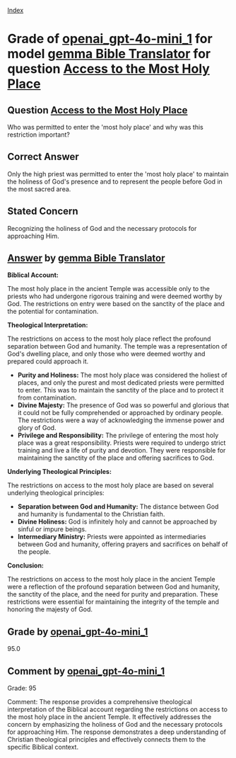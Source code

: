 
[Index](../../../../index.md)
# Grade of [openai_gpt-4o-mini_1](../../../grading_models/openai_gpt-4o-mini_1.md) for model [gemma Bible Translator](../../../answering_models/gemma_Bible_Translator.md) for question [Access to the Most Holy Place](../../../questions/Access_to_the_Most_Holy_Place.md)

## Question [Access to the Most Holy Place](../../../questions/Access_to_the_Most_Holy_Place.md)
Who was permitted to enter the 'most holy place' and why was this restriction important?

## Correct Answer
Only the high priest was permitted to enter the 'most holy place' to maintain the holiness of God's presence and to represent the people before God in the most sacred area.

## Stated Concern
Recognizing the holiness of God and the necessary protocols for approaching Him.

## [Answer](../Access_to_the_Most_Holy_Place.md) by [gemma Bible Translator](../../../answering_models/gemma_Bible_Translator.md)
**Biblical Account:**

The most holy place in the ancient Temple was accessible only to the priests who had undergone rigorous training and were deemed worthy by God. The restrictions on entry were based on the sanctity of the place and the potential for contamination.

**Theological Interpretation:**

The restrictions on access to the most holy place reflect the profound separation between God and humanity. The temple was a representation of God's dwelling place, and only those who were deemed worthy and prepared could approach it.

* **Purity and Holiness:** The most holy place was considered the holiest of places, and only the purest and most dedicated priests were permitted to enter. This was to maintain the sanctity of the place and to protect it from contamination.
* **Divine Majesty:** The presence of God was so powerful and glorious that it could not be fully comprehended or approached by ordinary people. The restrictions were a way of acknowledging the immense power and glory of God.
* **Privilege and Responsibility:** The privilege of entering the most holy place was a great responsibility. Priests were required to undergo strict training and live a life of purity and devotion. They were responsible for maintaining the sanctity of the place and offering sacrifices to God.

**Underlying Theological Principles:**

The restrictions on access to the most holy place are based on several underlying theological principles:

* **Separation between God and Humanity:** The distance between God and humanity is fundamental to the Christian faith.
* **Divine Holiness:** God is infinitely holy and cannot be approached by sinful or impure beings.
* **Intermediary Ministry:** Priests were appointed as intermediaries between God and humanity, offering prayers and sacrifices on behalf of the people.

**Conclusion:**

The restrictions on access to the most holy place in the ancient Temple were a reflection of the profound separation between God and humanity, the sanctity of the place, and the need for purity and preparation. These restrictions were essential for maintaining the integrity of the temple and honoring the majesty of God.

## Grade by [openai_gpt-4o-mini_1](../../../grading_models/openai_gpt-4o-mini_1.md)
95.0

## Comment by [openai_gpt-4o-mini_1](../../../grading_models/openai_gpt-4o-mini_1.md)
Grade: 95

Comment: The response provides a comprehensive theological interpretation of the Biblical account regarding the restrictions on access to the most holy place in the ancient Temple. It effectively addresses the concern by emphasizing the holiness of God and the necessary protocols for approaching Him. The response demonstrates a deep understanding of Christian theological principles and effectively connects them to the specific Biblical context.
